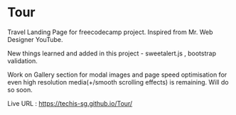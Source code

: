 # Tour
Travel Landing Page for freecodecamp project. 
Inspired from Mr. Web Designer YouTube.

New things learned and added in this project - sweetalert.js , bootstrap validation. 

Work on Gallery section for modal images and page speed optimisation for even high resolution media(+/smooth scrolling effects) is remaining. Will do so soon.

Live URL : https://techis-sg.github.io/Tour/
